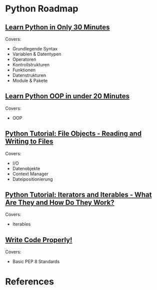 # Python Roadmap

## [Learn Python in Only 30 Minutes](https://youtu.be/Ro_MScTDfU4?si=6_enYYfFHlCDwe3V)

Covers:
- Grundlegende Syntax
- Variablen & Datentypen
- Operatoren
- Kontrollstrukturen
- Funktionen
- Datenstrukturen
- Module & Pakete

## [Learn Python OOP in under 20 Minutes](https://www.youtube.com/watch?v=rLyYb7BFgQI)

Covers:
- OOP

## [Python Tutorial: File Objects - Reading and Writing to Files](https://youtu.be/Uh2ebFW8OYM?si=pRqnLhHGOcLATVHV)

Covers:
- I/O
- Datenobjekte
- Context Manager
- Dateipositionierung

## [Python Tutorial: Iterators and Iterables - What Are They and How Do They Work?](https://www.youtube.com/watch?v=jTYiNjvnHZY)

Covers:
- Iterables

## [Write Code Properly!](https://www.youtube.com/watch?v=D4_s3q038I0)

Covers:
- Basic PEP 8 Standards

# References